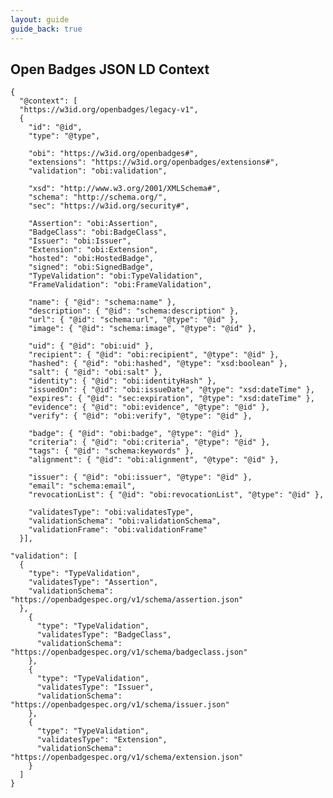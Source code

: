 ```yaml
---
layout: guide
guide_back: true
---
```



## Open Badges JSON LD Context

    {
      "@context": [
      "https://w3id.org/openbadges/legacy-v1",
      {
        "id": "@id",
        "type": "@type",

        "obi": "https://w3id.org/openbadges#",
        "extensions": "https://w3id.org/openbadges/extensions#",
        "validation": "obi:validation",

        "xsd": "http://www.w3.org/2001/XMLSchema#",
        "schema": "http://schema.org/",
        "sec": "https://w3id.org/security#",

        "Assertion": "obi:Assertion",
        "BadgeClass": "obi:BadgeClass",
        "Issuer": "obi:Issuer",
        "Extension": "obi:Extension",
        "hosted": "obi:HostedBadge",
        "signed": "obi:SignedBadge",
        "TypeValidation": "obi:TypeValidation",
        "FrameValidation": "obi:FrameValidation",

        "name": { "@id": "schema:name" },
        "description": { "@id": "schema:description" },
        "url": { "@id": "schema:url", "@type": "@id" },
        "image": { "@id": "schema:image", "@type": "@id" },

        "uid": { "@id": "obi:uid" },
        "recipient": { "@id": "obi:recipient", "@type": "@id" },
        "hashed": { "@id": "obi:hashed", "@type": "xsd:boolean" },
        "salt": { "@id": "obi:salt" },
        "identity": { "@id": "obi:identityHash" },
        "issuedOn": { "@id": "obi:issueDate", "@type": "xsd:dateTime" },
        "expires": { "@id": "sec:expiration", "@type": "xsd:dateTime" },
        "evidence": { "@id": "obi:evidence", "@type": "@id" },
        "verify": { "@id": "obi:verify", "@type": "@id" },

        "badge": { "@id": "obi:badge", "@type": "@id" },
        "criteria": { "@id": "obi:criteria", "@type": "@id" },
        "tags": { "@id": "schema:keywords" },
        "alignment": { "@id": "obi:alignment", "@type": "@id" },

        "issuer": { "@id": "obi:issuer", "@type": "@id" },
        "email": "schema:email",
        "revocationList": { "@id": "obi:revocationList", "@type": "@id" },

        "validatesType": "obi:validatesType",
        "validationSchema": "obi:validationSchema",
        "validationFrame": "obi:validationFrame"
      }],

    "validation": [
      {
        "type": "TypeValidation",
        "validatesType": "Assertion",
        "validationSchema": "https://openbadgespec.org/v1/schema/assertion.json"
      },
        {
          "type": "TypeValidation",
          "validatesType": "BadgeClass",
          "validationSchema": "https://openbadgespec.org/v1/schema/badgeclass.json"
        },
        {
          "type": "TypeValidation",
          "validatesType": "Issuer",
          "validationSchema": "https://openbadgespec.org/v1/schema/issuer.json"
        },
        {
          "type": "TypeValidation",
          "validatesType": "Extension",
          "validationSchema": "https://openbadgespec.org/v1/schema/extension.json"
        }
      ]
    }
